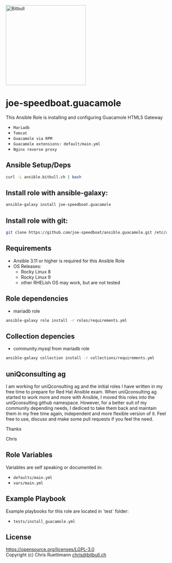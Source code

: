 <a href="https://www.bitbull.ch"><img src="https://www.bitbull.ch/wiki/images/teamwork-trans.png" alt="Bitbull" width="250px"/></a>

# joe-speedboat.guacamole
This Ansible Role is installing and configuring Guacamole HTML5 Gateway
* `Mariadb`
* `Tomcat`
* `Guacamole via RPM`
* `Guacamole extensions: default/main.yml`
* `Nginx reverse proxy`

## Ansible Setup/Deps
```bash
curl -L ansible.bitbull.ch | bash
```

## Install role with ansible-galaxy:
```bash
ansible-galaxy install joe-speedboat.guacamole
```

## Install role with git:
```bash
git clone https://github.com/joe-speedboat/ansible.guacamole.git /etc/ansible/roles/joe-speedboat.guacamole
```

## Requirements
* Ansible 3.11 or higher is required for this Ansible Role
* OS Releases:
  * Rocky Linux 8
  * Rocky Linux 9
  * other RHELish OS may work, but are not tested

## Role dependencies
* mariadb role
```bash
ansible-galaxy role install -r roles/requirements.yml
```

## Collection depencies
* community.mysql from mariadb role
```bash
ansible-galaxy collection install -r collections/requirements.yml
```

## uniQconsulting ag
I am working for uniQconsulting ag and the initial roles I have written in my free time to prepare for Red Hat Ansible exam.
When uniQconsulting ag started to work more and more with Ansible, I moved this roles into the uniQconsulting github namespace.
However, for a better suit of my community depending needs, I dediced to take them back and maintain them in my free time again, independent and more flexible version of it.
Feel free to use, discuss and make some pull requests if you feel the need.

Thanks

Chris

## Role Variables
Variables are self speaking or documented in:   
* `defaults/main.yml`
* `vars/main.yml`

## Example Playbook
Example playbooks for this role are located in ´test´ folder:
* `tests/install_guacamole.yml`

## License
https://opensource.org/licenses/LGPL-3.0    
Copyright (c) Chris Ruettimann <chris@bitbull.ch>

